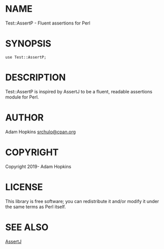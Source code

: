 # NAME

Test::AssertP - Fluent assertions for Perl

# SYNOPSIS

    use Test::AssertP;

# DESCRIPTION

Test::AssertP is inspired by AssertJ to be a fluent, readable assertions module for Perl.

# AUTHOR

Adam Hopkins <srchulo@cpan.org>

# COPYRIGHT

Copyright 2019- Adam Hopkins

# LICENSE

This library is free software; you can redistribute it and/or modify
it under the same terms as Perl itself.

# SEE ALSO

[AssertJ](https://joel-costigliola.github.io/assertj/)
